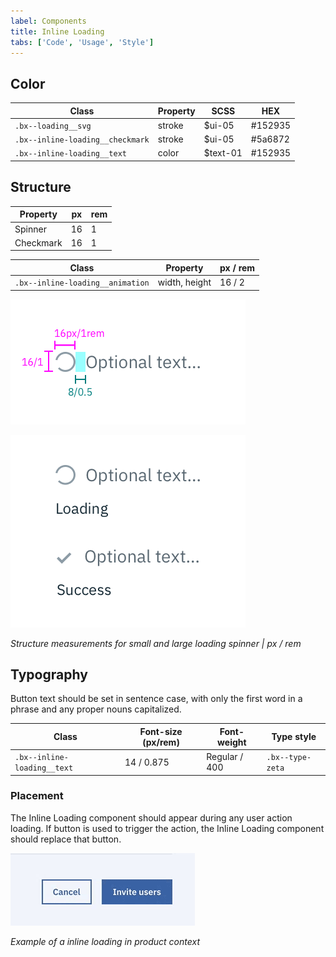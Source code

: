 ```yaml
---
label: Components
title: Inline Loading
tabs: ['Code', 'Usage', 'Style']
---
```


## Color

| Class                            | Property | SCSS     | HEX     |
| -------------------------------- | -------- | -------- | ------- |
| `.bx--loading__svg`              | stroke   | $ui-05   | #152935 |
| `.bx--inline-loading__checkmark` | stroke   | $ui-05   | #5a6872 |
| `.bx--inline-loading__text`      | color    | $text-01 | #152935 |

## Structure

| Property  | px  | rem |
| --------- | --- | --- |
| Spinner   | 16  | 1   |
| Checkmark | 16  | 1   |

| Class                            | Property      | px / rem |
| -------------------------------- | ------------- | -------- |
| `.bx--inline-loading__animation` | width, height | 16 / 2   |

![Inline Loading spinner structure measurements](images/inline-loading-style-1.png)

![Inline Loading States](images/inline-loading-style-2.png)

_Structure measurements for small and large loading spinner | px / rem_

## Typography

Button text should be set in sentence case, with only the first word in a phrase and any proper nouns capitalized.

| Class                       | Font-size (px/rem) | Font-weight   | Type style       |
| --------------------------- | ------------------ | ------------- | ---------------- |
| `.bx--inline-loading__text` | 14 / 0.875         | Regular / 400 | `.bx--type-zeta` |

### Placement

The Inline Loading component should appear during any user action loading. If button is used to trigger the action, the Inline Loading component should replace that button.

![Inline Loading spinner in context example](images/inline-loading-style-3.gif)

_Example of a inline loading in product context_
